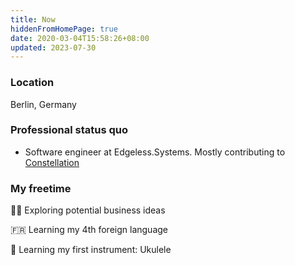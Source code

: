 ```yaml
---
title: Now
hiddenFromHomePage: true
date: 2020-03-04T15:58:26+08:00
updated: 2023-07-30
---
```


### Location

Berlin, Germany

### Professional status quo

- Software engineer at Edgeless.Systems. Mostly contributing to [Constellation](https://github.com/edgelesssys/constellation)

### My freetime

👨‍💻 Exploring potential business ideas

🇫🇷 Learning my 4th foreign language

🎸 Learning my first instrument: Ukulele
